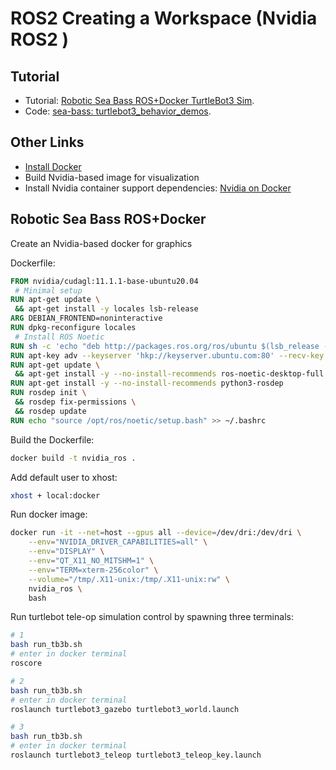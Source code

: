 # ROS2 Creating a Workspace (Nvidia ROS2 )

## Tutorial

- Tutorial: [Robotic Sea Bass ROS+Docker TurtleBot3 Sim](https://roboticseabass.com/2021/04/21/docker-and-ros/).
- Code: [sea-bass: turtlebot3_behavior_demos](https://github.com/sea-bass/turtlebot3_behavior_demos).

## Other Links

- [Install Docker](https://docs.docker.com/engine/install/ubuntu/#install-using-the-convenience-script)
- Build Nvidia-based image for visualization
- Install Nvidia container support dependencies: [Nvidia on Docker](https://docs.nvidia.com/datacenter/cloud-native/container-toolkit/install-guide.html)

## Robotic Sea Bass ROS+Docker

Create an Nvidia-based docker for graphics

Dockerfile:

```dockerfile
FROM nvidia/cudagl:11.1.1-base-ubuntu20.04
 # Minimal setup
RUN apt-get update \
 && apt-get install -y locales lsb-release
ARG DEBIAN_FRONTEND=noninteractive
RUN dpkg-reconfigure locales
 # Install ROS Noetic
RUN sh -c 'echo "deb http://packages.ros.org/ros/ubuntu $(lsb_release -sc) main" > /etc/apt/sources.list.d/ros-latest.list'
RUN apt-key adv --keyserver 'hkp://keyserver.ubuntu.com:80' --recv-key C1CF6E31E6BADE8868B172B4F42ED6FBAB17C654
RUN apt-get update \
 && apt-get install -y --no-install-recommends ros-noetic-desktop-full
RUN apt-get install -y --no-install-recommends python3-rosdep
RUN rosdep init \
 && rosdep fix-permissions \
 && rosdep update
RUN echo "source /opt/ros/noetic/setup.bash" >> ~/.bashrc
```

Build the Dockerfile:

```bash
docker build -t nvidia_ros .
```

Add default user to xhost:

```bash
xhost + local:docker
```

Run docker image:

```bash
docker run -it --net=host --gpus all --device=/dev/dri:/dev/dri \
    --env="NVIDIA_DRIVER_CAPABILITIES=all" \
    --env="DISPLAY" \
    --env="QT_X11_NO_MITSHM=1" \
    --env="TERM=xterm-256color" \
    --volume="/tmp/.X11-unix:/tmp/.X11-unix:rw" \
    nvidia_ros \
    bash
```

Run turtlebot tele-op simulation control by spawning three terminals:

```bash
# 1
bash run_tb3b.sh
# enter in docker terminal
roscore

# 2
bash run_tb3b.sh
# enter in docker terminal
roslaunch turtlebot3_gazebo turtlebot3_world.launch

# 3
bash run_tb3b.sh
# enter in docker terminal
roslaunch turtlebot3_teleop turtlebot3_teleop_key.launch

```
